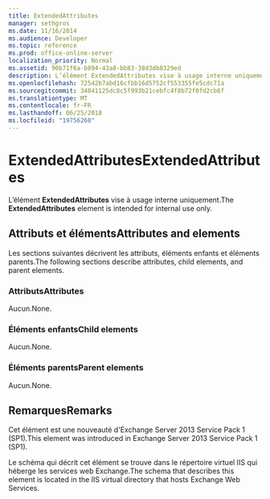 ```yaml
---
title: ExtendedAttributes
manager: sethgros
ms.date: 11/16/2014
ms.audience: Developer
ms.topic: reference
ms.prod: office-online-server
localization_priority: Normal
ms.assetid: 90b71f6a-b894-43a8-bb83-38d3db8329ed
description: L’élément ExtendedAttributes vise à usage interne uniquement.
ms.openlocfilehash: 72542b7abd16cfbb16d5752cf553355fe5cdc71a
ms.sourcegitcommit: 34041125dc8c5f993b21cebfc4f8b72f0fd2cb6f
ms.translationtype: MT
ms.contentlocale: fr-FR
ms.lasthandoff: 06/25/2018
ms.locfileid: "19756268"
---
```

# <a name="extendedattributes"></a><span data-ttu-id="3d1fe-103">ExtendedAttributes</span><span class="sxs-lookup"><span data-stu-id="3d1fe-103">ExtendedAttributes</span></span>

<span data-ttu-id="3d1fe-104">L’élément **ExtendedAttributes** vise à usage interne uniquement.</span><span class="sxs-lookup"><span data-stu-id="3d1fe-104">The **ExtendedAttributes** element is intended for internal use only.</span></span> 

## <a name="attributes-and-elements"></a><span data-ttu-id="3d1fe-105">Attributs et éléments</span><span class="sxs-lookup"><span data-stu-id="3d1fe-105">Attributes and elements</span></span>

<span data-ttu-id="3d1fe-106">Les sections suivantes décrivent les attributs, éléments enfants et éléments parents.</span><span class="sxs-lookup"><span data-stu-id="3d1fe-106">The following sections describe attributes, child elements, and parent elements.</span></span>
  
### <a name="attributes"></a><span data-ttu-id="3d1fe-107">Attributs</span><span class="sxs-lookup"><span data-stu-id="3d1fe-107">Attributes</span></span>

<span data-ttu-id="3d1fe-108">Aucun.</span><span class="sxs-lookup"><span data-stu-id="3d1fe-108">None.</span></span>
  
### <a name="child-elements"></a><span data-ttu-id="3d1fe-109">Éléments enfants</span><span class="sxs-lookup"><span data-stu-id="3d1fe-109">Child elements</span></span>

<span data-ttu-id="3d1fe-110">Aucun.</span><span class="sxs-lookup"><span data-stu-id="3d1fe-110">None.</span></span>
  
### <a name="parent-elements"></a><span data-ttu-id="3d1fe-111">Éléments parents</span><span class="sxs-lookup"><span data-stu-id="3d1fe-111">Parent elements</span></span>

<span data-ttu-id="3d1fe-112">Aucun.</span><span class="sxs-lookup"><span data-stu-id="3d1fe-112">None.</span></span>
  
## <a name="remarks"></a><span data-ttu-id="3d1fe-113">Remarques</span><span class="sxs-lookup"><span data-stu-id="3d1fe-113">Remarks</span></span>

<span data-ttu-id="3d1fe-114">Cet élément est une nouveauté d'Exchange Server 2013 Service Pack 1 (SP1).</span><span class="sxs-lookup"><span data-stu-id="3d1fe-114">This element was introduced in Exchange Server 2013 Service Pack 1 (SP1).</span></span>
  
<span data-ttu-id="3d1fe-115">Le schéma qui décrit cet élément se trouve dans le répertoire virtuel IIS qui héberge les services web Exchange.</span><span class="sxs-lookup"><span data-stu-id="3d1fe-115">The schema that describes this element is located in the IIS virtual directory that hosts Exchange Web Services.</span></span>
  

